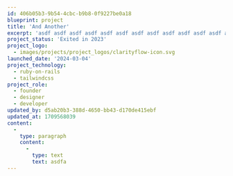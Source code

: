 ```yaml
---
id: 406b05b3-9b54-4cbc-b9b8-0f9227be0a18
blueprint: project
title: 'And Another'
excerpt: 'asdf asdf asdf asdf asdf asdf asdf asdf asdf asdf asdf asdf asdf asdf asdf asdf asdf asdf asdf asdf asdf asdf asdf asdf asdf asdf asdf asdf asdf asdf asdf asdf asdf asdf asdf asdf'
project_status: 'Exited in 2023'
project_logo:
  - images/projects/project_logos/clarityflow-icon.svg
launched_date: '2024-03-04'
project_technology:
  - ruby-on-rails
  - tailwindcss
project_role:
  - founder
  - designer
  - developer
updated_by: d5ab20b3-388d-4650-bb43-d170de415ebf
updated_at: 1709568039
content:
  -
    type: paragraph
    content:
      -
        type: text
        text: asdfa
---
```

